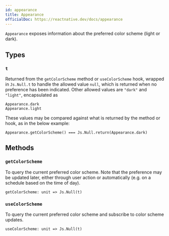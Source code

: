 ```yaml
---
id: appearance
title: Appearance
officialDoc: https://reactnative.dev/docs/appearance
---
```


`Appearance` exposes information about the preferred color scheme (light or
dark).

## Types

### `t`

Returned from the `getColorScheme` method or `useColorScheme` hook, wrapped in
`Js.Null.t` to handle the allowed value `null`, which is returned when no
preference has been indicated. Other allowed values are `"dark"` and `"light"`,
encapsulated as

```rescript
Appearance.dark
Appearance.light
```

These values may be compared against what is returned by the method or hook, as
in the below example:

```rescript
Appearance.getColorScheme() === Js.Null.return(Appearance.dark)
```

## Methods

### `getColorScheme`

To query the current preferred color scheme. Note that the preference may be
updated later, either through user action or automatically (e.g. on a schedule
based on the time of day).

```rescript
getColorScheme: unit => Js.Null(t)
```

### `useColorScheme`

To query the current preferred color scheme and subscribe to color scheme
updates.

```rescript
useColorScheme: unit => Js.Null(t)
```
